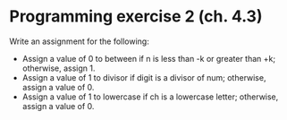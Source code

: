 # Programming exercise 2 (ch. 4.3)

Write an assignment for the following:

- Assign a value of 0 to between if n is less than -k or greater than +k; otherwise, assign 1.
- Assign a value of 1 to divisor if digit is a divisor of num; otherwise, assign a value of 0.
- Assign a value of 1 to lowercase if ch is a lowercase letter; otherwise, assign a value of 0.
